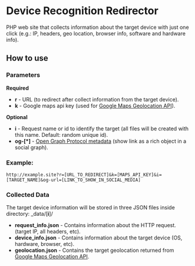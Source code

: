 # Device Recognition Redirector
PHP web site that collects information about the target device with just one click (e.g.: IP, headers, geo location, browser info, software and hardware info).
## How to use
### Parameters
**Required**

* **r** - URL (to redirect after collect information from the target device).
* **k** - Google maps api key (used for [Google Maps Geolocation API](https://developers.google.com/maps/documentation/geolocation/intro)).

**Optional**

* **i** - Request name or id to identify the target (all files will be created with this name. Default: random unique id).
* **og-[*]** - [Open Graph Protocol metadata](http://ogp.me) (show link as a rich object in a social graph).

### Example:
```
http://example.site?r=[URL_TO_REDIRECT]&k=[MAPS_API_KEY]&i=[TARGET_NAME]&og-url=[LINK_TO_SHOW_IN_SOCIAL_MEDIA]
```

### Collected Data
The target device information will be stored in three JSON files inside directory: _data/[**i**]/

* **request_info.json** - Contains information about the HTTP request. (target IP, all headers, etc).
* **device_info.json** - Contains information about the target device (OS, hardware, browser, etc).
* **geolocation.json** - Contains the target geolocation returned from [Google Maps Geolocation API](https://developers.google.com/maps/documentation/geolocation/intro).
